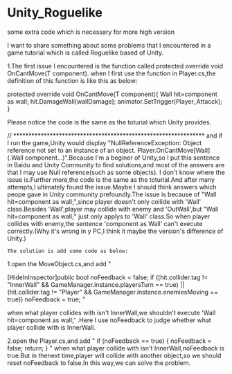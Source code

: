# Unity_Roguelike
some extra code which is necessary for more high version

I want to share something about some problems that I encountered in a game tutorial which is called Roguelike based of Unity.

1.The first issue I encountered is the function called protected override void OnCantMove<T>(T component).
  when I first use the function in Player.cs,the definition of this function is like this as below:
  
  protected override void OnCantMove<T>(T component){
  Wall hit=component as wall;
  hit.DamageWall(wallDamage);
  animator.SetTrigger(Player_Attacck);
  }
  
  Please notice the code is the same as the toturial which Unity provides.
  
 // ***************************************************************
  and if I run the game,Unity would display "NullReferenceException: Object reference not set to an instance of an object.
Player.OnCantMove[Wall](.Wall component...)".Because I'm a beginer of Unity,so I put this sentence in Baidu and Unity Community to find solutions,and most of the answers are that I may use Null reference(such as  some objects).
  I don't know where the issue is.Further more,the code is the same as the toturial.And after many attempts,I ultimately found the issue.Maybe I should think answers which peope gave in Unity community prefoundly.The issue is because of "Wall hit=component as wall;",since player doesn't only collide with 'Wall' class.Besides 'Wall',player may collide with enemy and 'OutWall',but "Wall hit=component as wall;" just only applys to 'Wall' class.So when player collides with enemy,the sentence 'component as Wall'  can't execute correctly.(Why it's wrong in y PC,I think it maybe the version's difference of Unity.)
  
    The solution is add some code as below:
  1.open the MoveObject.cs,and add 
  "
 
  [HideInInspector]public bool noFeedback = false;
  if ((hit.collider.tag != "InnerWall" && GameManager.instance.playersTurn == true)
          || (hit.collider.tag != "Player" && GameManager.instance.enemiesMoving == true))
            noFeedback = true;
  "
  
  when what player collides with isn't InnerWall,we shouldn't execute 'Wall hit=component as wall;' .Here I use noFeedback to judge whether what player collide with is InnerWall.
  
  2.open the Player.cs,and add
  "
   if (noFeedback == true)
        {
            noFeedback = false;
            return;
        }
  "
  when what player collide with isn't InnerWall,noFeedback is true.But in thenext time,player will collide with another object,so we should reset noFeedback to false.In this way,we can solve the problem.
  
